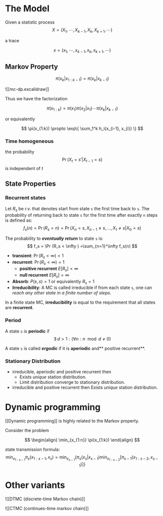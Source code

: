 # The Model

Given a statistic process 
$$
X = (X_1, \cdots, X_{k-1}, X_k, X_{k+1}, \cdots)
$$

a trace

$$
x = (x_1, \cdots, x_{k-1}, x_k, x_{k+1}, \cdots)
$$

## Markov Property
$$
	\pi(x_k|x_{1:k-1}) = \pi(x_k|x_{k-1})
$$

![[mc-dp.excalidraw]]

Thus we have the factorization

$$
\pi(x_{1:k}) = \pi(x_1)\pi(x_2|x_1) \cdots\pi(x_k|x_{k-1})
$$

or equivalently

$$
\pi(x_{1:k}) \propto \exp\{ \sum_1^k h_i(x_{i-1}, x_{i}) \}
$$

### Time homogeneous
the probability 
$$
\Pr(X_t=s'|X_{t-1}=s)
$$
is independent of $t$

## State Properties

### Recurrent states
Let $R_s$ be r.v. that denotes start from state `s` the first time back to `s`.
The probability of returning back to state `s` for the first time after exactly `n` steps is defined as:
$$
	f_s(n)=\Pr(R_s=n) = \Pr(X_n=s,X_{n-1}\neq s,\dots,X_1\neq s | X_0=s)
$$

The probability to ***eventually return*** to state `s` is:
$$
	f_s = \Pr (R_s < \infty ) =\sum_{n=1}^\infty f_s(n)
$$

- **transient**: $\Pr (R_s < \infty ) <1$
- **recurrent**: $\Pr (R_s < \infty ) =1$
	- **positive recurrent** $E[R_s] < \infty$
	- **null recurrent** $E[R_s] = \infty$
- **Absorb**: $P(s, s)=1$ or equivalently $R_s=1$
-  **Irreducibility**:    A MC is called irreducible if from each state `s`, one can *reach any other state in a finite number of steps*.

In a finite state MC, **irreducibility** is equal to the requirement that all states are **recurrent**.

### Period

A state `s` is **periodic** if
$$
   \exists \; d > 1 : (\forall n : n \mod d \neq 0 )
$$

A state `s` is called ***ergodic*** if it is **aperiodic** and** positive recurrent**.

### Stationary Distribution

- irreducible, aperiodic and positive recurrent then
	- Exists *unique* station distribution.
	- Limit distribution converge to stationary distribution.
- irreducible and positive recurrent then Exists *unique* station distribution.

# Dynamic programming

[[Dynamic programming]] is highly related to the Markov property.

Consider the problem

$$
\begin{align}
\min_{x_{1:n}} \pi(x_{1:k})
\end{align}
$$

state transmission formula:
$$
\min_{x_{1:s-1}} \pi_s(x_{1:s-1}, x_s) = \min_{x_{s-1}} \{ \pi_s(x_s|x_{s-1}) \min_{x_{1:s-2}}[\pi_{s-1}(x_{1:s-2}, x_{s-1})] \}
$$

# Other variants

![[DTMC (discrete-time Markov chain)]]

![[CTMC (continues-time markov chain)]]


